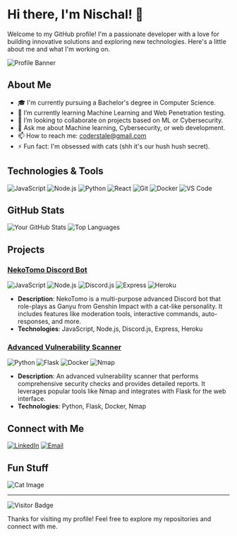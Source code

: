 # Hi there, I'm Nischal! 👋

Welcome to my GitHub profile! I'm a passionate developer with a love for building innovative solutions and exploring new technologies. Here's a little about me and what I'm working on.

![Profile Banner](https://i.pinimg.com/564x/e9/de/ec/e9deec7ff3325fa19263004b4b834087.jpg) <!-- Optional: Add a custom banner image -->

## About Me

- 🎓 I'm currently pursuing a Bachelor's degree in Computer Science.
- 🌱 I’m currently learning Machine Learning and Web Penetration testing.
- 👯 I’m looking to collaborate on projects based on ML or Cybersecurity.
- 💬 Ask me about Machine learning, Cybersecurity, or web development.
- 📫 How to reach me: coderstale@gmail.com
- ⚡ Fun fact: I'm obsessed with cats (shh it's our hush hush secret).

## Technologies & Tools

![JavaScript](https://img.shields.io/badge/-JavaScript-000?&logo=JavaScript)
![Node.js](https://img.shields.io/badge/-Node.js-000?&logo=node.js)
![Python](https://img.shields.io/badge/-Python-000?&logo=python)
![React](https://img.shields.io/badge/-React-000?&logo=react)
![Git](https://img.shields.io/badge/-Git-000?&logo=git)
![Docker](https://img.shields.io/badge/-Docker-000?&logo=docker)
![VS Code](https://img.shields.io/badge/-VS%20Code-000?&logo=visual-studio-code)

## GitHub Stats

![Your GitHub Stats](https://github-readme-stats.vercel.app/api?username=coderstale&show_icons=true&theme=radical)
![Top Languages](https://github-readme-stats.vercel.app/api/top-langs/?username=coderstale&layout=compact&theme=radical)

## Projects

### [NekoTomo Discord Bot](https://github.com/coderstale/nekotomo-bot)
![JavaScript](https://img.shields.io/badge/-JavaScript-000?&logo=JavaScript)
![Node.js](https://img.shields.io/badge/-Node.js-000?&logo=node.js)
![Discord.js](https://img.shields.io/badge/-Discord.js-000?&logo=discord)
![Express](https://img.shields.io/badge/-Express-000?&logo=express)
![Heroku](https://img.shields.io/badge/-Heroku-000?&logo=heroku)
- **Description**: NekoTomo is a multi-purpose advanced Discord bot that role-plays as Ganyu from Genshin Impact with a cat-like personality. It includes features like moderation tools, interactive commands, auto-responses, and more.
- **Technologies**: JavaScript, Node.js, Discord.js, Express, Heroku

### [Advanced Vulnerability Scanner](https://github.com/coderstale/advanced_vulnerability_scanner)
![Python](https://img.shields.io/badge/-Python-000?&logo=python)
![Flask](https://img.shields.io/badge/-Flask-000?&logo=flask)
![Docker](https://img.shields.io/badge/-Docker-000?&logo=docker)
![Nmap](https://img.shields.io/badge/-Nmap-000?&logo=nmap)
- **Description**: An advanced vulnerability scanner that performs comprehensive security checks and provides detailed reports. It leverages popular tools like Nmap and integrates with Flask for the web interface.
- **Technologies**: Python, Flask, Docker, Nmap

## Connect with Me

[![LinkedIn](https://img.shields.io/badge/-LinkedIn-000?&logo=LinkedIn)](https://www.linkedin.com/in/satya-sai-nischal-1894b71b6/)
[![Email](https://img.shields.io/badge/-Email-000?&logo=Gmail)](mailto:coderstale@gmail.com)

## Fun Stuff

![Cat Image](https://i.pinimg.com/736x/39/d9/a6/39d9a6cc24bc2294bee5563a9eac3310.jpg) <!-- Optional: Add a fun GIF or meme -->

---

![Visitor Badge](https://visitor-badge.laobi.icu/badge?page_id=coderstale.coderstale)

Thanks for visiting my profile! Feel free to explore my repositories and connect with me.

<!-- You can add more sections as needed -->
